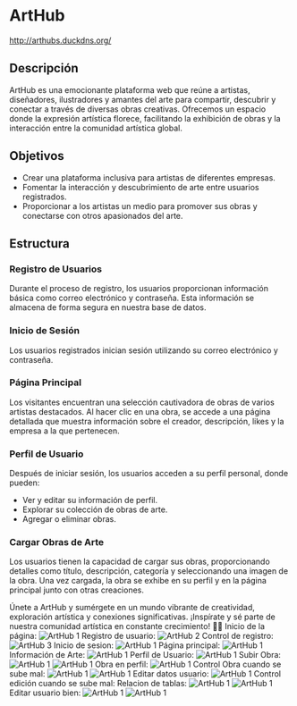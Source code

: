 # ArtHub
http://arthubs.duckdns.org/
## Descripción

ArtHub es una emocionante plataforma web que reúne a artistas, diseñadores, ilustradores y amantes del arte para compartir, descubrir y conectar a través de diversas obras creativas. Ofrecemos un espacio donde la expresión artística florece, facilitando la exhibición de obras y la interacción entre la comunidad artística global.

## Objetivos

- Crear una plataforma inclusiva para artistas de diferentes empresas.
- Fomentar la interacción y descubrimiento de arte entre usuarios registrados.
- Proporcionar a los artistas un medio para promover sus obras y conectarse con otros apasionados del arte.

## Estructura

### Registro de Usuarios

Durante el proceso de registro, los usuarios proporcionan información básica como correo electrónico y contraseña. Esta información se almacena de forma segura en nuestra base de datos.

### Inicio de Sesión

Los usuarios registrados inician sesión utilizando su correo electrónico y contraseña.

### Página Principal

Los visitantes encuentran una selección cautivadora de obras de varios artistas destacados. Al hacer clic en una obra, se accede a una página detallada que muestra información sobre el creador, descripción, likes y la empresa a la que pertenecen.

### Perfil de Usuario

Después de iniciar sesión, los usuarios acceden a su perfil personal, donde pueden:

- Ver y editar su información de perfil.
- Explorar su colección de obras de arte.
- Agregar o eliminar obras.

### Cargar Obras de Arte

Los usuarios tienen la capacidad de cargar sus obras, proporcionando detalles como título, descripción, categoría y seleccionando una imagen de la obra. Una vez cargada, la obra se exhibe en su perfil y en la página principal junto con otras creaciones.

Únete a ArtHub y sumérgete en un mundo vibrante de creatividad, exploración artística y conexiones significativas. ¡Inspírate y sé parte de nuestra comunidad artística en constante crecimiento! 🎨✨
Inicio de la página:
![ArtHub 1](FotosArthub/inicio.jpg)
Registro de usuario:
![ArtHub 2](FotosArthub/registro.jpg)
Control de registro:
![ArtHub 3](FotosArthub/controlRegistro.jpg)
Inicio de sesion: 
![ArtHub 1](FotosArthub/inicioDespuesDeRegistro.jpg)
Página principal:
![ArtHub 1](FotosArthub/main.jpg)
Información de Arte:
![ArtHub 1](FotosArthub/infoArte.jpg)
Perfil de Usuario:
![ArtHub 1](FotosArthub/perfil.jpg)
Subir Obra:
![ArtHub 1](FotosArthub/subirObra.jpg)
![ArtHub 1](FotosArthub/obraSubida.jpg)
Obra en perfil:
![ArtHub 1](FotosArthub/obraEnPerfil.jpg)
Control Obra cuando se sube mal:
![ArtHub 1](FotosArthub/subirObraMal.jpg)
![ArtHub 1](FotosArthub/ObraNoSubida.jpg)
Editar datos usuario:
![ArtHub 1](FotosArthub/editarUsuario.jpg)
Control edición cuando se sube mal:
Relacion de tablas: 
![ArtHub 1](FotosArthub/relacion.jpg)
![ArtHub 1](FotosArthub/editarUsuarioMal.jpg)
Editar usuario bien:
![ArtHub 1](FotosArthub/editarUsuarioBien.jpg)
![ArtHub 1](FotosArthub/editarUserBien.jpg)
